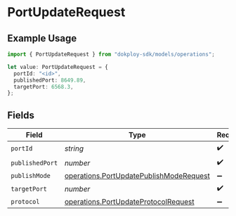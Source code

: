 # PortUpdateRequest

## Example Usage

```typescript
import { PortUpdateRequest } from "dokploy-sdk/models/operations";

let value: PortUpdateRequest = {
  portId: "<id>",
  publishedPort: 8649.89,
  targetPort: 6568.3,
};
```

## Fields

| Field                                                                                              | Type                                                                                               | Required                                                                                           | Description                                                                                        |
| -------------------------------------------------------------------------------------------------- | -------------------------------------------------------------------------------------------------- | -------------------------------------------------------------------------------------------------- | -------------------------------------------------------------------------------------------------- |
| `portId`                                                                                           | *string*                                                                                           | :heavy_check_mark:                                                                                 | N/A                                                                                                |
| `publishedPort`                                                                                    | *number*                                                                                           | :heavy_check_mark:                                                                                 | N/A                                                                                                |
| `publishMode`                                                                                      | [operations.PortUpdatePublishModeRequest](../../models/operations/portupdatepublishmoderequest.md) | :heavy_minus_sign:                                                                                 | N/A                                                                                                |
| `targetPort`                                                                                       | *number*                                                                                           | :heavy_check_mark:                                                                                 | N/A                                                                                                |
| `protocol`                                                                                         | [operations.PortUpdateProtocolRequest](../../models/operations/portupdateprotocolrequest.md)       | :heavy_minus_sign:                                                                                 | N/A                                                                                                |